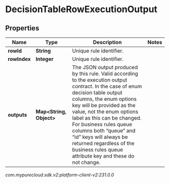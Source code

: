 # DecisionTableRowExecutionOutput


## Properties

| Name | Type | Description | Notes |
| ------------ | ------------- | ------------- | ------------- |
| **rowId** | **String** | Unique rule identifier. |  |
| **rowIndex** | **Integer** | Unique rule identifier. |  |
| **outputs** | **Map&lt;String, Object&gt;** | The JSON output produced by this rule. Valid according to the execution output contract. In the case of enum decision table output columns, the enum options key will be provided as the value, not the enum options label as this can be changed. For business rules queue columns both “queue” and “id” keys will always be returned  regardless of the business rules queue attribute key and these do not change. |  |




_com.mypurecloud.sdk.v2:platform-client-v2:231.0.0_
